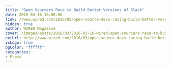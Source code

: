 ```yaml
---
title: "Open Sourcers Race to Build Better Versions of Slack"
date: 2016-03-16 10:00:00
link: //www.wired.com/2016/03/open-source-devs-racing-build-better-versions-slack/
hidden: true
author: WIRED Magazine
cover: /images/posts/2016/03/2016-03-16-wired-open-sourcers-race-to-build-better-version-of-slack/wiredlogo.jpg
extUrl: http://www.wired.com/2016/03/open-source-devs-racing-build-better-versions-slack/
isLogo: true
bgColor: "ffffff"
categories:
- Press
---
```

